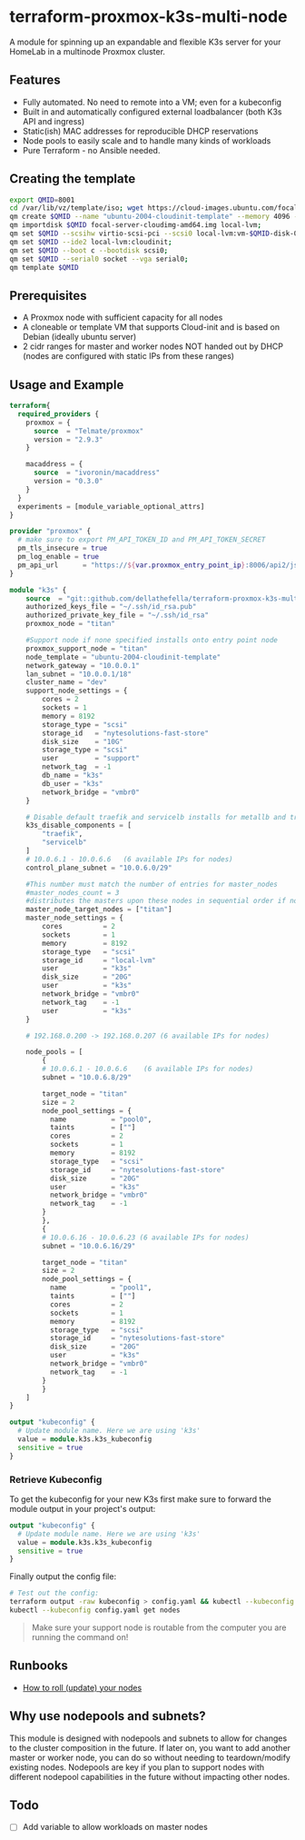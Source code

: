 # terraform-proxmox-k3s-multi-node

A module for spinning up an expandable and flexible K3s server for your HomeLab in a multinode Proxmox cluster.

## Features

- Fully automated. No need to remote into a VM; even for a kubeconfig
- Built in and automatically configured external loadbalancer (both K3s API and ingress)
- Static(ish) MAC addresses for reproducible DHCP reservations
- Node pools to easily scale and to handle many kinds of workloads
- Pure Terraform - no Ansible needed.

## Creating the template
```sh
export QMID=8001
cd /var/lib/vz/template/iso; wget https://cloud-images.ubuntu.com/focal/current/focal-server-cloudimg-amd64.img;
qm create $QMID --name "ubuntu-2004-cloudinit-template" --memory 4096 --cores 2 --net0 virtio,bridge=vmbr0;
qm importdisk $QMID focal-server-cloudimg-amd64.img local-lvm;
qm set $QMID --scsihw virtio-scsi-pci --scsi0 local-lvm:vm-$QMID-disk-0;
qm set $QMID --ide2 local-lvm:cloudinit;
qm set $QMID --boot c --bootdisk scsi0;
qm set $QMID --serial0 socket --vga serial0;
qm template $QMID
```

## Prerequisites

- A Proxmox node with sufficient capacity for all nodes
- A cloneable or template VM that supports Cloud-init and is based on Debian
  (ideally ubuntu server)
- 2 cidr ranges for master and worker nodes NOT handed out by DHCP (nodes are
  configured with static IPs from these ranges)

## Usage and Example

```terraform
terraform{
  required_providers {
    proxmox = {
      source  = "Telmate/proxmox"
      version = "2.9.3"
    }

    macaddress = {
      source  = "ivoronin/macaddress"
      version = "0.3.0"
    }
  }
  experiments = [module_variable_optional_attrs]
}

provider "proxmox" {
  # make sure to export PM_API_TOKEN_ID and PM_API_TOKEN_SECRET
  pm_tls_insecure = true
  pm_log_enable = true
  pm_api_url      = "https://${var.proxmox_entry_point_ip}:8006/api2/json"
}

module "k3s" {
    source  = "git::github.com/dellathefella/terraform-proxmox-k3s-multinode"
    authorized_keys_file = "~/.ssh/id_rsa.pub"
    authorized_private_key_file = "~/.ssh/id_rsa"
    proxmox_node = "titan"

    #Support node if none specified installs onto entry point node
    proxmox_support_node = "titan"
    node_template = "ubuntu-2004-cloudinit-template"
    network_gateway = "10.0.0.1"
    lan_subnet = "10.0.0.1/18"
    cluster_name = "dev"
    support_node_settings = {
        cores = 2
        sockets = 1
        memory = 8192
        storage_type = "scsi"
        storage_id   = "nytesolutions-fast-store"
        disk_size    = "10G"
        storage_type = "scsi"
        user         = "support"
        network_tag  = -1
        db_name = "k3s"
        db_user = "k3s"
        network_bridge = "vmbr0"
    }

    # Disable default traefik and servicelb installs for metallb and traefik 2
    k3s_disable_components = [
        "traefik",
        "servicelb"
    ]
    # 10.0.6.1 - 10.0.6.6	(6 available IPs for nodes)
    control_plane_subnet = "10.0.6.0/29"

    #This number must match the number of entries for master_nodes
    #master_nodes_count = 3
    #distributes the masters upon these nodes in sequential order if not specified the entry point node
    master_node_target_nodes = ["titan"]
    master_node_settings = {
        cores          = 2
        sockets        = 1
        memory         = 8192
        storage_type   = "scsi"
        storage_id     = "local-lvm"
        user           = "k3s"
        disk_size      = "20G"
        user           = "k3s"
        network_bridge = "vmbr0"
        network_tag    = -1
        user           = "k3s"
    }

    # 192.168.0.200 -> 192.168.0.207 (6 available IPs for nodes)

    node_pools = [
        {
        # 10.0.6.1 - 10.0.6.6	 (6 available IPs for nodes)
        subnet = "10.0.6.8/29"

        target_node = "titan"
        size = 2
        node_pool_settings = {
          name           = "pool0",
          taints         = [""]
          cores          = 2
          sockets        = 1
          memory         = 8192
          storage_type   = "scsi"
          storage_id     = "nytesolutions-fast-store"
          disk_size      = "20G"
          user           = "k3s"
          network_bridge = "vmbr0"
          network_tag    = -1
        }
        },
        {
        # 10.0.6.16 - 10.0.6.23 (6 available IPs for nodes)
        subnet = "10.0.6.16/29"

        target_node = "titan"
        size = 2
        node_pool_settings = {
          name           = "pool1",
          taints         = [""]
          cores          = 2
          sockets        = 1
          memory         = 8192
          storage_type   = "scsi"
          storage_id     = "nytesolutions-fast-store"
          disk_size      = "20G"
          user           = "k3s"
          network_bridge = "vmbr0"
          network_tag    = -1
        }
        }
    ]
}

output "kubeconfig" {
  # Update module name. Here we are using 'k3s'
  value = module.k3s.k3s_kubeconfig
  sensitive = true
}
```

### Retrieve Kubeconfig

To get the kubeconfig for your new K3s first make sure to forward the module
output in your project's output:

```terraform
output "kubeconfig" {
  # Update module name. Here we are using 'k3s'
  value = module.k3s.k3s_kubeconfig
  sensitive = true
}
```

Finally output the config file:

```sh
# Test out the config:
terraform output -raw kubeconfig > config.yaml && kubectl --kubeconfig config.yaml get nodes
kubectl --kubeconfig config.yaml get nodes
```


> Make sure your support node is routable from the computer you are running the
command on!

## Runbooks

- [How to roll (update) your nodes](docs/roll-node-pools.md)

## Why use nodepools and subnets?

This module is designed with nodepools and subnets to allow for changes to the
cluster composition in the future. If later on, you want to add another master
or worker node, you can do so without needing to teardown/modify existing
nodes. Nodepools are key if you plan to support nodes with different nodepool
capabilities in the future without impacting other nodes.

## Todo

- [ ] Add variable to allow workloads on master nodes
